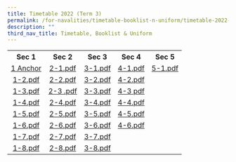 ```yaml
---
title: Timetable 2022 (Term 3)
permalink: /for-navalities/timetable-booklist-n-uniform/timetable-2022-term-3/
description: ""
third_nav_title: Timetable, Booklist & Uniform
---
```

<table style="margin-left: auto; margin-right: auto;">
<tbody>
<tr>
<th style="text-align: center;">Sec 1</th>
<th style="text-align: center;">Sec 2</th>
<th style="text-align: center;">Sec 3</th>
<th style="text-align: center;">Sec 4</th>
<th style="text-align: center;">Sec 5</th>
</tr>
<tr style="text-align: center;">
<td><a href="/files/1-1.pdf">1 Anchor</a></td>
<td><a href="/files/2-1.pdf">2-1.pdf</a></td>
<td><a href="/files/3-1.pdf">3-1.pdf</a></td>
<td><a href="/files/4-1.pdf">4-1.pdf</a></td>
<td><a href="/files/5-1.pdf">5-1.pdf</a></td>
</tr>
<tr style="text-align: center;">
<td><a href="/files/1-2.pdf">1-2.pdf</a></td>
<td><a href="/files/2-2.pdf">2-2.pdf</a></td>
<td><a href="/files/3-2.pdf">3-2.pdf</a></td>
<td><a href="/files/4-2%20TT.pdf">4-2.pdf</a></td>
</tr>
<tr style="text-align: center;">
<td><a href="/files/1-3.pdf">1-3.pdf</a></td>
<td><a href="/files/2-3%201.pdf">2-3 .pdf</a></td>
<td><a href="/files/3-3.pdf">3-3.pdf</a></td>
<td><a href="/files/4-3%20TT.pdf">4-3 pdf</a></td>
</tr>
<tr style="text-align: center;">
<td><a href="/files/1-4.pdf">1-4.pdf</a></td>
<td><a href="/files/2-4.pdf">2-4.pdf</a></td>
<td><a href="/files/3-4.pdf">3-4.pdf</a></td>
<td><a href="/files/4-4.pdf">4-4.pdf</a></td>
</tr>
<tr style="text-align: center;">
<td><a href="/files/1-5.pdf">1-5.pdf</a></td>
<td><a href="/files/2-5.pdf">2-5.pdf</a></td>
<td><a href="/files/3-5.pdf">3-5.pdf</a></td>
<td><a href="/files/4-5.pdf">4-5.pdf</a></td>
</tr>
<tr style="text-align: center;">
<td><a href="/files/1-6.pdf">1-6.pdf</a></td>
<td><a href="/files/2-6.pdf">2-6.pdf</a></td>
<td><a href="/files/3-6.pdf">3-6.pdf</a></td>
<td><a href="/files/4-6.pdf">4-6.pdf</a></td>
</tr>
<tr style="text-align: center;">
<td><a href="/files/1-7.pdf">1-7.pdf</a></td>
<td><a href="/files/2-7.pdf">2-7.pdf</a></td>
<td><a href="/files/3-7.pdf">3-7.pdf</a></td>
</tr>
<tr style="text-align: center;">
<td><a href="/files/1-8.pdf">1-8.pdf</a></td>
<td><a href="/files/2-8.pdf">2-8.pdf</a></td>
<td><a href="/files/3-8.pdf">3-8.pdf</a></td>
</tr>
</tbody>
</table>




